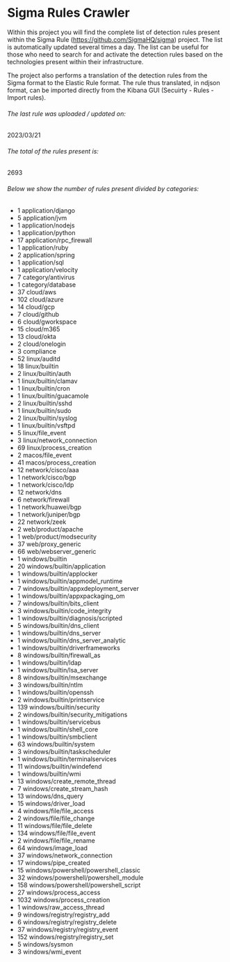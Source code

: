 # Sigma Rules Crawler
Within this project you will find the complete list of detection rules present within the Sigma Rule (https://github.com/SigmaHQ/sigma) project. The list is automatically updated several times a day.
The list can be useful for those who need to search for and activate the detection rules based on the technologies present within their infrastructure.

The project also performs a translation of the detection rules from the Sigma format to the Elastic Rule format. The rule thus translated, in ndjson format, can be imported directly from the Kibana GUI (Secuirty - Rules - Import rules).


###### The last rule was uploaded / updated on:
2023/03/21
###### The total of the rules present is:
2693
###### Below we show the number of rules present divided by categories:
- 1 application/django
- 5 application/jvm
- 1 application/nodejs
- 1 application/python
- 17 application/rpc_firewall
- 1 application/ruby
- 2 application/spring
- 1 application/sql
- 1 application/velocity
- 7 category/antivirus
- 1 category/database
- 37 cloud/aws
- 102 cloud/azure
- 14 cloud/gcp
- 7 cloud/github
- 6 cloud/gworkspace
- 15 cloud/m365
- 13 cloud/okta
- 2 cloud/onelogin
- 3 compliance
- 52 linux/auditd
- 18 linux/builtin
- 2 linux/builtin/auth
- 1 linux/builtin/clamav
- 1 linux/builtin/cron
- 1 linux/builtin/guacamole
- 2 linux/builtin/sshd
- 1 linux/builtin/sudo
- 2 linux/builtin/syslog
- 1 linux/builtin/vsftpd
- 5 linux/file_event
- 3 linux/network_connection
- 69 linux/process_creation
- 2 macos/file_event
- 41 macos/process_creation
- 12 network/cisco/aaa
- 1 network/cisco/bgp
- 1 network/cisco/ldp
- 12 network/dns
- 6 network/firewall
- 1 network/huawei/bgp
- 1 network/juniper/bgp
- 22 network/zeek
- 2 web/product/apache
- 1 web/product/modsecurity
- 37 web/proxy_generic
- 66 web/webserver_generic
- 1 windows/builtin
- 20 windows/builtin/application
- 1 windows/builtin/applocker
- 1 windows/builtin/appmodel_runtime
- 7 windows/builtin/appxdeployment_server
- 1 windows/builtin/appxpackaging_om
- 7 windows/builtin/bits_client
- 3 windows/builtin/code_integrity
- 1 windows/builtin/diagnosis/scripted
- 5 windows/builtin/dns_client
- 1 windows/builtin/dns_server
- 1 windows/builtin/dns_server_analytic
- 1 windows/builtin/driverframeworks
- 8 windows/builtin/firewall_as
- 1 windows/builtin/ldap
- 1 windows/builtin/lsa_server
- 8 windows/builtin/msexchange
- 3 windows/builtin/ntlm
- 1 windows/builtin/openssh
- 2 windows/builtin/printservice
- 139 windows/builtin/security
- 2 windows/builtin/security_mitigations
- 1 windows/builtin/servicebus
- 1 windows/builtin/shell_core
- 1 windows/builtin/smbclient
- 63 windows/builtin/system
- 3 windows/builtin/taskscheduler
- 1 windows/builtin/terminalservices
- 11 windows/builtin/windefend
- 1 windows/builtin/wmi
- 13 windows/create_remote_thread
- 7 windows/create_stream_hash
- 13 windows/dns_query
- 15 windows/driver_load
- 4 windows/file/file_access
- 2 windows/file/file_change
- 11 windows/file/file_delete
- 134 windows/file/file_event
- 2 windows/file/file_rename
- 64 windows/image_load
- 37 windows/network_connection
- 17 windows/pipe_created
- 15 windows/powershell/powershell_classic
- 32 windows/powershell/powershell_module
- 158 windows/powershell/powershell_script
- 27 windows/process_access
- 1032 windows/process_creation
- 1 windows/raw_access_thread
- 9 windows/registry/registry_add
- 6 windows/registry/registry_delete
- 37 windows/registry/registry_event
- 152 windows/registry/registry_set
- 5 windows/sysmon
- 3 windows/wmi_event
